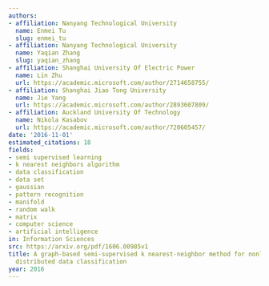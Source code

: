 ```yaml
---
authors:
- affiliation: Nanyang Technological University
  name: Enmei Tu
  slug: enmei_tu
- affiliation: Nanyang Technological University
  name: Yaqian Zhang
  slug: yaqian_zhang
- affiliation: Shanghai University Of Electric Power
  name: Lin Zhu
  url: https://academic.microsoft.com/author/2714658755/
- affiliation: Shanghai Jiao Tong University
  name: Jie Yang
  url: https://academic.microsoft.com/author/2893607809/
- affiliation: Auckland University Of Technology
  name: Nikola Kasabov
  url: https://academic.microsoft.com/author/720605457/
date: '2016-11-01'
estimated_citations: 18
fields:
- semi supervised learning
- k nearest neighbors algorithm
- data classification
- data set
- gaussian
- pattern recognition
- manifold
- random walk
- matrix
- computer science
- artificial intelligence
in: Information Sciences
src: https://arxiv.org/pdf/1606.00985v1
title: A graph-based semi-supervised k nearest-neighbor method for nonlinear manifold
  distributed data classification
year: 2016
---
```

